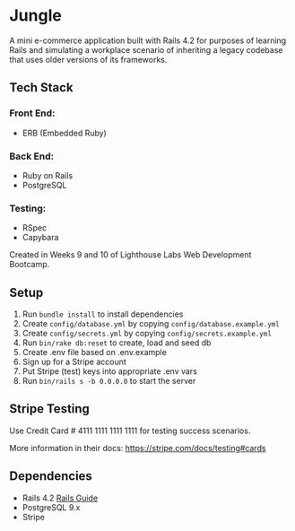# Jungle

A mini e-commerce application built with Rails 4.2 for purposes of learning Rails and simulating a workplace scenario of inheriting a legacy codebase that uses older versions of its frameworks.

## Tech Stack
### Front End:

* ERB (Embedded Ruby)

### Back End:

* Ruby on Rails
* PostgreSQL

### Testing:

* RSpec
* Capybara

Created in Weeks 9 and 10 of Lighthouse Labs Web Development Bootcamp.


## Setup

1. Run `bundle install` to install dependencies
2. Create `config/database.yml` by copying `config/database.example.yml`
3. Create `config/secrets.yml` by copying `config/secrets.example.yml`
4. Run `bin/rake db:reset` to create, load and seed db
5. Create .env file based on .env.example
6. Sign up for a Stripe account
7. Put Stripe (test) keys into appropriate .env vars
8. Run `bin/rails s -b 0.0.0.0` to start the server

## Stripe Testing

Use Credit Card # 4111 1111 1111 1111 for testing success scenarios.

More information in their docs: <https://stripe.com/docs/testing#cards>

## Dependencies

* Rails 4.2 [Rails Guide](http://guides.rubyonrails.org/v4.2/)
* PostgreSQL 9.x
* Stripe
